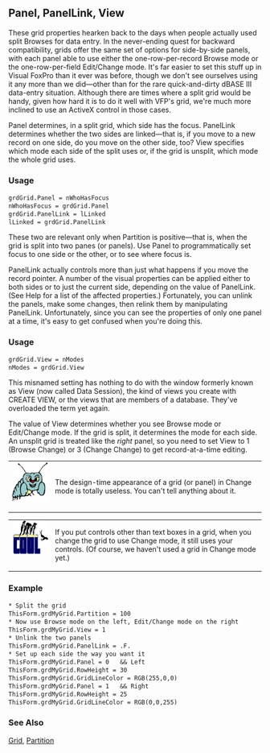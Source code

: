 ## Panel, PanelLink, View

These grid properties hearken back to the days when people actually used split Browses for data entry. In the never-ending quest for backward compatibility, grids offer the same set of options for side-by-side panels, with each panel able to use either the one-row-per-record Browse mode or the one-row-per-field Edit/Change mode. It's far easier to set this stuff up in Visual FoxPro than it ever was before, though we don't see ourselves using it any more than we did&mdash;other than for the rare quick-and-dirty dBASE III data-entry situation. Although there are times where a split grid would be handy, given how hard it is to do it well with VFP's grid, we're much more inclined to use an ActiveX control in those cases.

Panel determines, in a split grid, which side has the focus. PanelLink determines whether the two sides are linked&mdash;that is, if you move to a new record on one side, do you move on the other side, too? View specifies which mode each side of the split uses or, if the grid is unsplit, which mode the whole grid uses.

### Usage

```foxpro
grdGrid.Panel = nWhoHasFocus
nWhoHasFocus = grdGrid.Panel
grdGrid.PanelLink = lLinked
lLinked = grdGrid.PanelLink
```

These two are relevant only when Partition is positive&mdash;that is, when the grid is split into two panes (or panels). Use Panel to programmatically set focus to one side or the other, or to see where focus is.

PanelLink actually controls more than just what happens if you move the record pointer. A number of the visual properties can be applied either to both sides or to just the current side, depending on the value of PanelLink. (See Help for a list of the affected properties.) Fortunately, you can unlink the panels, make some changes, then relink them by manipulating PanelLink. Unfortunately, since you can see the properties of only one panel at a time, it's easy to get confused when you're doing this.

### Usage

```foxpro
grdGrid.View = nModes
nModes = grdGrid.View
```

This misnamed setting has nothing to do with the window formerly known as View (now called Data Session), the kind of views you create with CREATE VIEW, or the views that are members of a database. They've overloaded the term yet again.

The value of View determines whether you see Browse mode or Edit/Change mode. If the grid is split, it determines the mode for each side. An unsplit grid is treated like the *right* panel, so you need to set View to 1 (Browse Change) or 3 (Change Change) to get record-at-a-time editing.

<table border=0 cellspacing=0 cellpadding=0 width=100%>
<tr>
  <td width=17% valign=top>
<img width=95 height=78 src="bug.gif"></p>
  </td>
  <td width=83%>
  <p>The design-time appearance of a grid (or panel) in Change mode is totally useless. You can't tell anything about it.</p>
  </td>
 </tr>
</table>

<table border=0 cellspacing=0 cellpadding=0 width=100%>
<tr>
  <td width=17% valign=top>
<img width=114 height=67 src="cool.gif"></p>
  </td>
  <td width=83%>
  <p>If you put controls other than text boxes in a grid, when you change the grid to use Change mode, it still uses your controls. (Of course, we haven't used a grid in Change mode yet.)</p>
  </td>
 </tr>
</table>

### Example

```foxpro
* Split the grid
ThisForm.grdMyGrid.Partition = 100
* Now use Browse mode on the left, Edit/Change mode on the right
ThisForm.grdMyGrid.View = 1
* Unlink the two panels
ThisForm.grdMyGrid.PanelLink = .F.
* Set up each side the way you want it
ThisForm.grdMyGrid.Panel = 0   && Left
ThisForm.grdMyGrid.RowHeight = 30
ThisForm.grdMyGrid.GridLineColor = RGB(255,0,0)
ThisForm.grdMyGrid.Panel = 1   && Right
ThisForm.grdMyGrid.RowHeight = 25
ThisForm.grdMyGrid.GridLineColor = RGB(0,0,255)
```
### See Also

[Grid](s4g488.md), [Partition](s4g527.md)